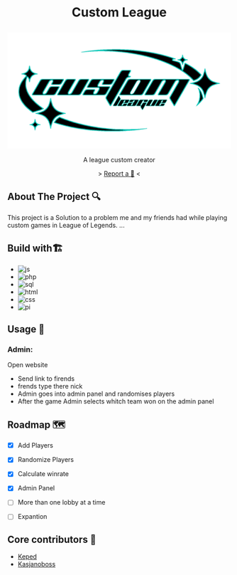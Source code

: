 # <p align="center">Custom League</p>

![image](Images/LogoBlue5.png)

<p align="center"> A league custom creator </p>

<p align="center">
> <a href="https://github.com/swojtczak/Praktyki-2022-05/pulls"> Report a 🐛</a> <
</p>

## About The Project :mag:

This project is a Solution to a problem me and my friends had while playing custom games in League of Legends. ...

## Build with🏗️

* ![js]
* ![php]
* ![sql]
* ![html]
* ![css]
* ![pi]

[js]: https://img.shields.io/badge/js-yellow

[php]: https://img.shields.io/badge/php-darkblue

[sql]: https://img.shields.io/badge/sql-blueviolet

[html]: https://img.shields.io/badge/HTML-red

[css]: https://img.shields.io/badge/CSS-yellow

[pi]: https://img.shields.io/badge/RarsberryPI-lightgrey


## Usage :book:

### Admin:

Open website
* Send link to firends
* frends type there nick
* Admin goes into admin panel and randomises players
* After the game Admin selects whitch team won on the admin panel


## Roadmap 🗺️

- [x] Add Players
- [x] Randomize Players 
- [x] Calculate winrate
- [x] Admin Panel
- [ ] More than one lobby at  a time 
- [ ] Expantion


## Core contributors 👥
* [Keped](https://github.com/Kepedoc)
* [Kasjanoboss](https://github.com/KasjanoBoss)
